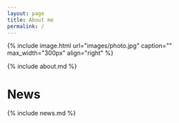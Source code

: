 ```yaml
---
layout: page
title: About me
permalink: /
---
```


{% include image.html url="images/photo.jpg" caption="" max_width="300px" align="right" %}

{% include about.md %}

# News

{% include news.md %}
